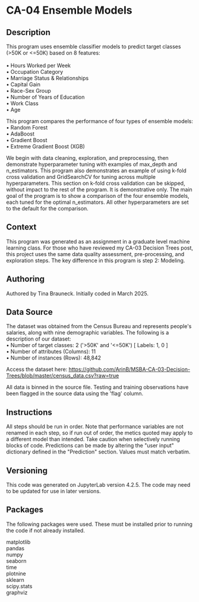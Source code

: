 # CA-04 Ensemble Models

## Description
This program uses ensemble classifier models to predict target classes (>50K or <=50K) based on 8 features:<br>
<br>
• Hours Worked per Week<br>
• Occupation Category<br>
• Marriage Status & Relationships<br>
• Capital Gain<br>
• Race-Sex Group<br>
• Number of Years of Education<br>
• Work Class<br>
• Age<br>

This program compares the performance of four types of ensemble models: <br>
• Random Forest <br>
• AdaBoost <br>
• Gradient Boost <br>
• Extreme Gradient Boost (XGB)<br>

We begin with data cleaning, exploration, and preprocessing, then demonstrate hyperparameter tuning with examples of max_depth and n_estimators. This program also demonstrates an example of using k-fold cross validation and GridSearchCV for tuning across multiple hyperparameters. This section on k-fold cross validation can be skipped, without impact to the rest of the program. It is demonstrative only. The main goal of the program is to show a comparison of the four ensemble models, each tuned for the optimal n_estimators. All other hyperparameters are set to the default for the comparison.

## Context

This program was generated as an assignment in a graduate level machine learning class. For those who have reviewed my CA-03 Decision Trees post, this project uses the same data quality assessment, pre-processing, and exploration steps. The key difference in this program is step 2: Modeling.

## Authoring
Authored by Tina Brauneck. Initially coded in March 2025.

## Data Source
The dataset was obtained from the Census Bureau and represents people's salaries, along with nine demographic variables. The following is a description of our dataset:<br>
• Number of target classes: 2 ('>50K' and '<=50K') [ Labels: 1, 0 ]<br>
• Number of attributes (Columns): 11<br>
• Number of instances (Rows): 48,842<br>

Access the dataset here: https://github.com/ArinB/MSBA-CA-03-Decision-Trees/blob/master/census_data.csv?raw=true<br>

All data is binned in the source file. Testing and training observations have been flagged in the source data using the 'flag' column.<br>

## Instructions
All steps should be run in order. Note that performance variables are not renamed in each step, so if run out of order, the metics quoted may apply to a different model than intended. Take caution when selectively running blocks of code.
Predictions can be made by altering the "user input" dictionary defined in the "Prediction" section. Values must match verbatim.


## Versioning
This code was generated on JupyterLab version 4.2.5. The code may need to be updated for use in later versions.

## Packages
The following packages were used. These must be installed prior to running the code if not already installed. <br>

matplotlib<br>
pandas<br>
numpy<br>
seaborn<br>
time<br>
plotnine<br>
sklearn<br>
scipy.stats<br>
graphviz<br>

